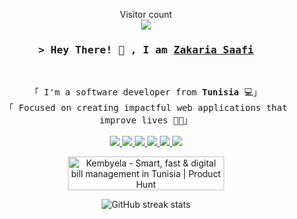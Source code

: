 <!-- Profile Views Counter -->
<p align="center"> 
  Visitor count<br>
  <img src="https://profile-counter.glitch.me/ZakariaSaafi/count.svg" />
</p>
<!-- Title -->
<h3 align="center">
        <samp>&gt; Hey There! 👋 , I am
                <b><a target="_blank" href="https://zakariasaafi.github.io/">Zakaria Saafi</a></b>
        </samp>
</h3>
<br>

<p align="center">
        <!-- Intro -->
        <samp>
                「 I'm a software developer from <b>Tunisia</b> 💻」
                <br>
                「 Focused on creating impactful web applications that improve lives</b> 👨‍💻」
                <br>
                <br>
        </samp>
        <!-- Technologies -->
        <a href="https://github.com/harish-sethuraman/readme-components">
         <img  src="https://readme-components.vercel.app/api?component=logo&fill=black&logo=react&animation=spin&svgfill=15d8fe">  
         </a>
           <a href="https://github.com/harish-sethuraman/readme-components">
        <img  src="https://readme-components.vercel.app/api?component=logo&fill=black&logo=javascript&animation=spin&svgfill=2d79c7">
        </a>
          <a href="https://github.com/harish-sethuraman/readme-components">
        <img  src="https://readme-components.vercel.app/api?component=logo&fill=black&logo=java&animation=spin&svgfill=8ed5fa">
        </a>
         <a href="https://github.com/harish-sethuraman/readme-components">
         <img  src="https://readme-components.vercel.app/api?component=logo&fill=black&logo=node.js&animation=spin&svgfill=659b60">
        </a>
        <a href="https://github.com/harish-sethuraman/readme-components">
        <img  src="https://readme-components.vercel.app/api?component=logo&fill=black&logo=gitlab&animation=spin&svgfill=cd6799">
        </a>
        </a>
        <a href="https://github.com/harish-sethuraman/readme-components">
        <img  src="https://readme-components.vercel.app/api?component=logo&fill=black&logo=docker&animation=spin&svgfill=cd6799">
        </a>
</p>        

<div align="center">
  

  <a href="https://www.producthunt.com/products/kembyela?utm_source=badge-follow&utm_medium=badge&utm_souce=badge-kembyela" target="_blank"><img src="https://api.producthunt.com/widgets/embed-image/v1/follow.svg?product_id=967478&theme=light" alt="Kembyela - Smart&#0044;&#0032;fast&#0032;&#0038;&#0032;digital&#0032;bill&#0032;management&#0032;in&#0032;Tunisia | Product Hunt" style="width: 250px; height: 54px;" width="250" height="54" /></a>

![GitHub streak stats](https://streak-stats.demolab.com/?user=ZakariaSaafi)   

</div>


